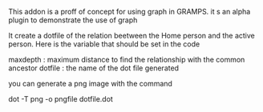 This addon is a proff of concept for using graph in GRAMPS.
it s an alpha plugin to demonstrate the use of graph

It create a dotfile of the relation beetween the Home person and the active person. 
Here is the variable that should be set in the code

maxdepth : maximum distance to find the relationship with the common ancestor
dotfile : the name of the dot file generated

you can generate a png image with the command

dot -T png -o pngfile dotfile.dot
